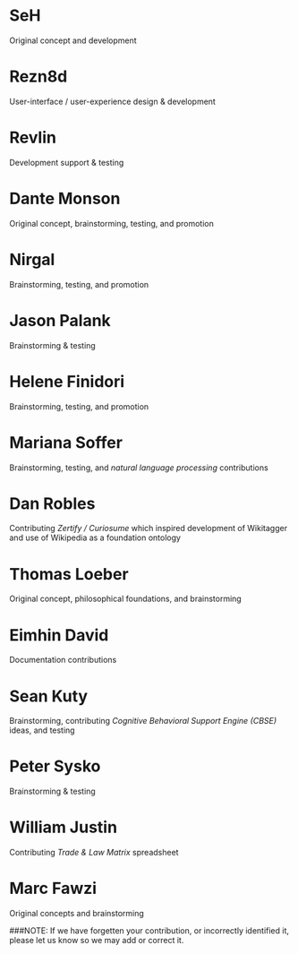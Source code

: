 SeH
===
Original concept and development

Rezn8d
======
User-interface / user-experience design & development

Revlin
======
Development support & testing

Dante Monson
============
Original concept, brainstorming, testing, and promotion

Nirgal
======
Brainstorming, testing, and promotion

Jason Palank
============
Brainstorming & testing

Helene Finidori
===============
Brainstorming, testing, and promotion

Mariana Soffer
==============
Brainstorming, testing, and *natural language processing* contributions

Dan Robles
==========
Contributing *Zertify / Curiosume* which inspired development of Wikitagger and use of Wikipedia as a foundation ontology

Thomas Loeber
=============
Original concept, philosophical foundations, and brainstorming

Eimhin David
============
Documentation contributions

Sean Kuty
=========
Brainstorming, contributing *Cognitive Behavioral Support Engine (CBSE)* ideas, and testing

Peter Sysko
===========
Brainstorming & testing

William Justin
==============
Contributing *Trade & Law Matrix* spreadsheet

Marc Fawzi
==========
Original concepts and brainstorming

###NOTE: If we have forgetten your contribution, or incorrectly identified it, please let us know so we may add or correct it.

